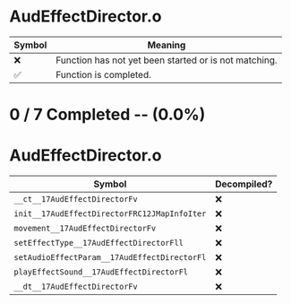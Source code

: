 # AudEffectDirector.o
| Symbol | Meaning 
| ------------- | ------------- 
| :x: | Function has not yet been started or is not matching. 
| :white_check_mark: | Function is completed. 


# 0 / 7 Completed -- (0.0%)
# AudEffectDirector.o
| Symbol | Decompiled? |
| ------------- | ------------- |
| `__ct__17AudEffectDirectorFv` | :x: |
| `init__17AudEffectDirectorFRC12JMapInfoIter` | :x: |
| `movement__17AudEffectDirectorFv` | :x: |
| `setEffectType__17AudEffectDirectorFll` | :x: |
| `setAudioEffectParam__17AudEffectDirectorFl` | :x: |
| `playEffectSound__17AudEffectDirectorFl` | :x: |
| `__dt__17AudEffectDirectorFv` | :x: |

